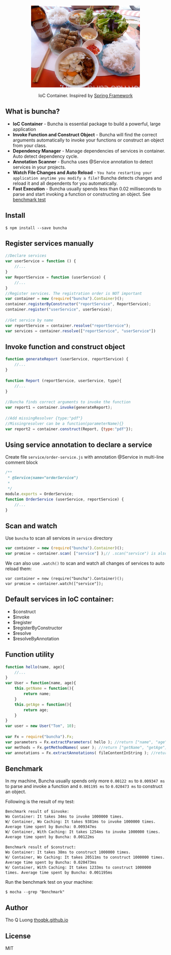 <p align="center">
    <img height="257" src="https://raw.githubusercontent.com/thoqbk/buncha/master/docs/logo.jpg"/>
    <p align="center">IoC Container. Inspired by <a href="http://spring.io/">Spring Framework</a></p>
</p>



## What is buncha?
- **IoC Container** - Buncha is essential package to build a powerful, large application
- **Invoke Function and Construct Object** - Buncha will find the correct arguments automatically to invoke your functions or construct an object from your class.
- **Dependency Manager** - Manage dependencies of services in container. Auto detect dependency cycle.
- **Annotation Scanner** - Buncha uses @Service annotation to detect services in your projects.
- **Watch File Changes and Auto Reload** - `You hate restarting your application anytime you modify a file?` Buncha detects changes and reload it and all dependents for you automatically.
- **Fast Execution** - Buncha usually spends less than 0.02 milliseconds to parse and start invoking a function or constructing an object. See [benchmark test](#benchmark)
## Install
```
$ npm install --save buncha
```
## Register services manually
```js
//Declare services
var userService = function () {
    //...
}
var ReportService = function (userService) {
    //...
}
//Register services. The registration order is NOT important
var container = new (require("buncha").Container)();
container.registerByConstructor("reportService", ReportService);
container.register("userService", userService);

//Get service by name
var reportService = container.resolve("reportService");
var services = container.resolve(["reportService", "userService"])
```
## Invoke function and construct object
```js
function generateReport (userService, reportService) {
    //...
}

function Report (reportService, userService, type){
    //...
}

//Buncha finds correct arguments to invoke the function
var report1 = container.invoke(generateReport);

//Add missingResolver {type:"pdf"}
//Missingresolver can be a function(parameterName){}
var report2 = container.construct(Report, {type:"pdf"});
```

## Using service annotation to declare a service
Create file `service/order-service.js` with annotation @Service in multi-line comment block
```js
/**
 * @Service(name="orderService")
 *
 */
module.exports = OrderService;
function OrderService (userService, reportService) {
    //...
}
```

## Scan and watch

Use `buncha` to scan all services in `service` directory
```js
var container = new (require("buncha").Container)();
var promise = container.scan( ["service"] );// .scan("service") is also OK.
```
We can also use `.watch()` to scan and watch all changes of services to auto reload them:
```
var container = new (require("buncha").Container)();
var promise = container.watch(["service"]);
```

## Default services in IoC container:
- $construct
- $invoke
- $register
- $registerByConstructor
- $resolve
- $resolveByAnnotation

## Function utility
```js
function hello(name, age){
    //...
}
var User = function(name, age){
    this.getName = function(){
        return name;
    }
    this.getAge = function(){
        return age;
    }
}
var user = new User("Tom", 10);

var Fx = require("buncha").Fx;
var parameters = Fx.extractParameters( hello ); //return ["name", "age"]
var methods = Fx.getMethodNames( user ); //return ["getName", "getAge"]
var annotations = Fx.extractAnnotations( fileContentInString ); //return all annotations

```

## Benchmark
In my machine, Buncha usually spends only more `0.00122 ms` to `0.009347 ms` to parse and invoke a function 
and `0.001195 ms` to `0.020473 ms` to construct an object.

Following is the result of my test:
```
Benchmark result of $invoke:
Wo Container: It takes 34ms to invoke 1000000 times.
W/ Container, Wo Caching: It takes 9381ms to invoke 1000000 times. Average time spent by Buncha: 0.009347ms
W/ Container, With Caching: It takes 1254ms to invoke 1000000 times. Average time spent by Buncha: 0.00122ms

Benchmark result of $construct:
Wo Container: It takes 38ms to construct 1000000 times.
W/ Container, Wo Caching: It takes 20511ms to construct 1000000 times. Average time spent by Buncha: 0.020473ms
W/ Container, With Caching: It takes 1233ms to construct 1000000 times. Average time spent by Buncha: 0.001195ms
```

Run the benchmark test on your machine:
```
$ mocha --grep "Benchmark"
```

## Author
Tho Q Luong [thoqbk.github.io](http://thoqbk.github.io/)

## License
MIT